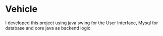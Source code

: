 # Vehicle

I developed this project using java swing for the User Interface, Mysql for database and core java as backend logic
